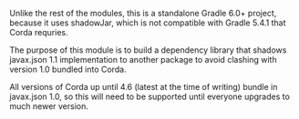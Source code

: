Unlike the rest of the modules, this is a standalone Gradle 6.0+ project, because
it uses shadowJar, which is not compatible with Gradle 5.4.1 that Corda requries.

The purpose of this module is to build a dependency library that shadows javax.json 1.1
implementation to another package to avoid clashing with version 1.0 bundled into Corda.

All versions of Corda up until 4.6 (latest at the time of writing) bundle in javax.json 1.0,
so this will need to be supported until everyone upgrades to much newer version.
